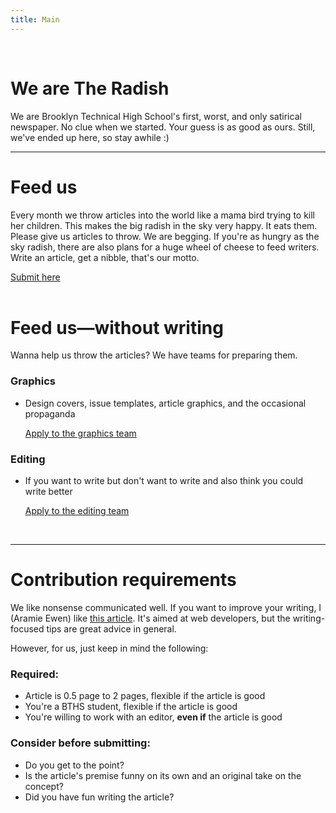 ```yaml
---
title: Main
---
```

<br />

# We are The Radish

We are Brooklyn Technical High School's first, worst, and only satirical newspaper. No clue when we started. Your guess is as good as ours. Still, we've ended up here, so stay awhile :)

<hr>

# Feed us

Every month we throw articles into the world like a mama bird trying to kill her children. This makes the big radish in the sky very happy. It eats them. Please give us articles to throw. We are begging.
If you're as hungry as the sky radish, there are also plans for a huge wheel of cheese to feed writers. Write an article, get a nibble, that's our motto.  

<div class="submission-form-link"><a target="_blank" rel="noreferrer" href="https://forms.gle/34NWUt4XUdzP2mjAA">Submit here</a></div>

<br/>

# Feed us—without writing

Wanna help us throw the articles? We have teams for preparing them.

### Graphics

* Design covers, issue templates, article graphics, and the occasional propaganda

   <div class="submission-form-link"><a target="_blank" rel="noreferrer" href="https://forms.gle/NvD5E9xFRigdYuhGA">Apply to the graphics team</a></div>

### Editing
 * If you want to write but don't want to write and also think you could write better

   <div class="submission-form-link"><a target="_blank" rel="noreferrer" href="https://forms.gle/do2BrZXH7nMuZioB9">Apply to the editing team</a></div>
<br />



<hr>

# Contribution requirements

We like nonsense communicated well. If you want to improve your writing, I (Aramie Ewen) like [this article](https://alistapart.com/article/so-you-want-to-write-an-article/). It's aimed at web developers, but the writing-focused tips are great advice in general.

However, for us, just keep in mind the following:

### Required:

* Article is 0.5 page to 2 pages, flexible if the article is good
* You're a BTHS student, flexible if the article is good
* You're willing to work with an editor, **even if** the article is good

### Consider before submitting:

* Do you get to the point?
* Is the article's premise funny on its own and an original take on the concept?
* Did you have fun writing the article?